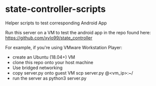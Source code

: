 # state-controller-scripts
Helper scripts to test corresponding Android App 

Run this server on a VM to test the android app in the repo found here:
https://github.com/xylo99/state_controller

For example, if you're using VMware Workstation Player:
* create an Ubuntu (18.04+) VM
* clone this repo onto your host machine
* Use bridged networking
* copy server.py onto guest VM
    scp server.py <vmname>@<vm_ip>:~/
* run the server as python3 server.py
